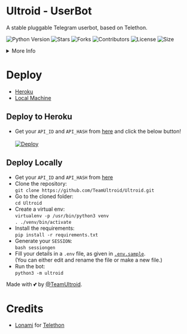 # Ultroid - UserBot
A stable pluggable Telegram userbot, based on Telethon.

![Python Version](https://img.shields.io/badge/Python-v3.9-red)
![Stars](https://img.shields.io/github/stars/CrazyCreatorr/ultroid)
![Forks](https://img.shields.io/github/forks/CrazyCreatorr/ultroid)
![Contributors](https://img.shields.io/github/contributors/TeamUltroid/Ultroid)
![License](https://img.shields.io/github/license/CrazyCreatorr/ultroid?style=flat-square)
![Size](https://img.shields.io/github/repo-size/CrazyCreatorr/ultroid)

<details>
<summary>More Info</summary>
<br>
  A stable, telethon based Telegram UserBot.  <br />
</details>

# Deploy 
- [Heroku](https://github.com/CrazyCreatorr/ultroid#Deploy-to-Heroku)
- [Local Machine](https://github.com/CrazyCreatorr/ultroid#Deploy-Locally)

## Deploy to Heroku
- Get your `API_ID` and `API_HASH` from [here](https://my.telegram.org/) and click the below button!  <br />  
[![Deploy](https://www.herokucdn.com/deploy/button.svg)](https://heroku.com/deploy)

## Deploy Locally
- Get your `API_ID` and `API_HASH` from [here](https://my.telegram.org/)
- Clone the repository: <br />
`git clone https://github.com/TeamUltroid/Ultroid.git`
- Go to the cloned folder: <br />
`cd Ultroid`
- Create a virtual env:   <br />
`virtualenv -p /usr/bin/python3 venv`   
`. ./venv/bin/activate`
- Install the requirements:   <br />
`pip install -r requirements.txt`   
- Generate your `SESSION`:   
`bash sessiongen`
- Fill your details in a `.env` file, as given in [`.env.sample`](https://github.com/CrazyCreatorr/ultroid/blob/main/.env.sample).    
(You can either edit and rename the file or make a new file.)
- Run the bot:   
`python3 -m ultroid`

Made with 💕 by [@TeamUltroid](https://t.me/TeamUltroid). <br />

# Credits
* [Lonami](https://github.com/LonamiWebs/) for [Telethon](https://github.com/LonamiWebs/Telethon)

